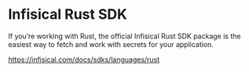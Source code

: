 # Infisical Rust SDK

If you’re working with Rust, the official Infisical Rust SDK package is the easiest way to fetch and work with secrets for your application.

https://infisical.com/docs/sdks/languages/rust